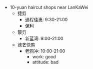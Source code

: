 - 10-yuan haircut shops near LanKaWei
    - 捷剪
        - 通程佳惠: 9:30-21:00
        - 保利
    - 靓剪
        - 新蓝湾: 9:00-21:00
    - 德艺快剪
        - 老鸦冲: 10:00-21:00
            - work: good
            - attitude: bad